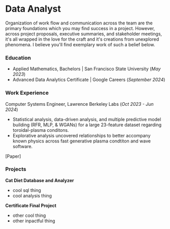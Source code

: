 # Data Analyst
Organization of work flow and communication across the team are the primary foundations which you may find success in a project. However, across project proposals, executive summaries, and stakeholder meetings, it's all wrapped in the love for the craft and it's creations from unexplored phenomena. I believe you'll find exemplary work of such a belief below.


### Education
- Applied Mathematics, Bachelors      | San Francisco State University (_May 2023_)
- Advanced Data Analytics Certificate | Google Careers (_September 2024_)

### Work Experience 
Computer Systems Engineer, Lawrence Berkeley Labs (_Oct 2023 - Jun 2024_)
- Statistical analysis, data-driven analysis, and multiple predictive model building (RFR, MLP, & WGANs) for a large 23-feature dataset regarding toroidal-plasma conditons.
- Explorative analysis uncovered relationships to better accompany known physics across fast generative plasma condtiton and wave software.

[Paper]
 

### Projects
**Cat Diet Database and Analyzer**
- cool sql thing
- cool analysis thing

**Certificate Final Project**
- other cool thing
- other inpactful thing 



